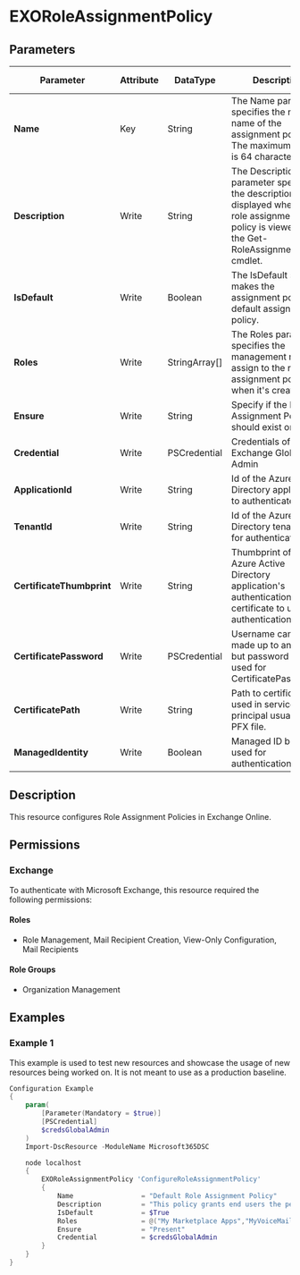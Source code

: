 ﻿# EXORoleAssignmentPolicy

## Parameters

| Parameter | Attribute | DataType | Description | Allowed Values |
| --- | --- | --- | --- | --- |
| **Name** | Key | String | The Name parameter specifies the new name of the assignment policy. The maximum length is 64 characters. | |
| **Description** | Write | String | The Description parameter specifies the description that's displayed when the role assignment policy is viewed using the Get-RoleAssignmentPolicy cmdlet. | |
| **IsDefault** | Write | Boolean | The IsDefault switch makes the assignment policy the default assignment policy. | |
| **Roles** | Write | StringArray[] | The Roles parameter specifies the management roles to assign to the role assignment policy when it's created. | |
| **Ensure** | Write | String | Specify if the Role Assignment Policy should exist or not. | `Present`, `Absent` |
| **Credential** | Write | PSCredential | Credentials of the Exchange Global Admin | |
| **ApplicationId** | Write | String | Id of the Azure Active Directory application to authenticate with. | |
| **TenantId** | Write | String | Id of the Azure Active Directory tenant used for authentication. | |
| **CertificateThumbprint** | Write | String | Thumbprint of the Azure Active Directory application's authentication certificate to use for authentication. | |
| **CertificatePassword** | Write | PSCredential | Username can be made up to anything but password will be used for CertificatePassword | |
| **CertificatePath** | Write | String | Path to certificate used in service principal usually a PFX file. | |
| **ManagedIdentity** | Write | Boolean | Managed ID being used for authentication. | |

## Description

This resource configures Role Assignment Policies in Exchange Online.

## Permissions

### Exchange

To authenticate with Microsoft Exchange, this resource required the following permissions:

#### Roles

- Role Management, Mail Recipient Creation, View-Only Configuration, Mail Recipients

#### Role Groups

- Organization Management

## Examples

### Example 1

This example is used to test new resources and showcase the usage of new resources being worked on.
It is not meant to use as a production baseline.

```powershell
Configuration Example
{
    param(
        [Parameter(Mandatory = $true)]
        [PSCredential]
        $credsGlobalAdmin
    )
    Import-DscResource -ModuleName Microsoft365DSC

    node localhost
    {
        EXORoleAssignmentPolicy 'ConfigureRoleAssignmentPolicy'
        {
            Name                 = "Default Role Assignment Policy"
            Description          = "This policy grants end users the permission to set their options in Outlook on the web and perform other self-administration tasks."
            IsDefault            = $True
            Roles                = @("My Marketplace Apps","MyVoiceMail","MyDistributionGroups","MyRetentionPolicies","MyContactInformation","MyBaseOptions","MyTextMessaging","MyDistributionGroupMembership","MyProfileInformation","My Custom Apps","My ReadWriteMailbox Apps")
            Ensure               = "Present"
            Credential           = $credsGlobalAdmin
        }
    }
}
```

